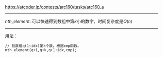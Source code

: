 https://atcoder.jp/contests/arc160/tasks/arc160_a

---

$nth\_element$: 可以快速得到数组中第$k$小的数字，时间复杂度是$O(n)$

---

用法：
```
// 找数组q(1~idx)第k个数，根据cmp函数。
nth_element(q+1,q+k,q+1+idx,cmp); 
```

